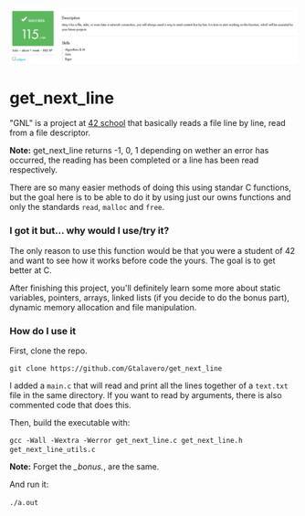 ![MARK](https://raw.githubusercontent.com/Gtalavero/get_next_line/master/assets/success115.PNG)

# get_next_line

"GNL" is a project at [42 school](1) that basically reads a file line by line, read from a file descriptor.

**Note:** get_next_line returns -1, 0, 1 depending on wether an error has occurred, the reading has been completed or a line has been read respectively.

There are so many easier methods of doing this using standar C functions, but the goal here is to be able to do it by using just our owns functions and only the standards `read`, `malloc` and `free`.

### I got it but... why would I use/try it?
The only reason to use this function would be that you were a student of 42 and want to see how it works before code the yours. The goal is to get better at C.

After finishing this project, you'll definitely learn some more about static variables, pointers, arrays, linked lists (if you decide to do the bonus part), dynamic memory allocation and file manipulation.

### How do I use it
First, clone the repo.

	git clone https://github.com/Gtalavero/get_next_line

I added a `main.c` that will read and print all the lines together of a `text.txt` file in the same directory. If you want to read by arguments, there is also commented code that does this.

Then, build the executable with:

	gcc -Wall -Wextra -Werror get_next_line.c get_next_line.h get_next_line_utils.c

**Note:** Forget the *_bonus.*, are the same.

And run it:

`./a.out`



[1]: https://www.42madrid.com/

